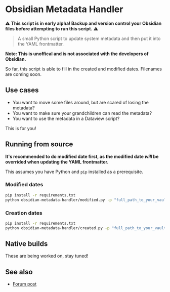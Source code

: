 # Obsidian Metadata Handler

:warning: **This script is in early alpha! Backup and version control your Obsidian files before attempting to run this script.** :warning:

> A small Python script to update system metadata and then put it into the YAML frontmatter.

**Note: This is unoffical and is not associated with the developers of Obsidian.**

So far, this script is able to fill in the created and modified dates. Filenames are coming soon.

## Use cases

- You want to move some files around, but are scared of losing the metadata?
- You want to make sure your grandchildren can read the metadata?
- You want to use the metadata in a Dataview script?

This is for you!

## Running from source

**It's recommended to do modified date first, as the modified date *will* be overrided when updating the YAML frontmatter.**

This assumes you have Python and `pip` installed as a prerequisite.

### Modified dates

```bash
pip install -r requirements.txt
python obsidian-metadata-handler/modified.py -p "full_path_to_your_vault"
```

### Creation dates

```bash
pip install -r requirements.txt
python obsidian-metadata-handler/created.py -p "full_path_to_your_vault"
```

## Native builds

These are being worked on, stay tuned!

## See also

- [Forum post](https://forum.obsidian.md/t/yaml-metadata-prefixer-a-python-script/22738)
